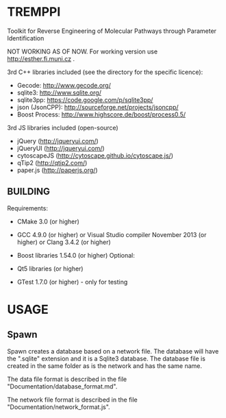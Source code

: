 TREMPPI
=======

Toolkit for Reverse Engineering of Molecular Pathways through Parameter Identification

NOT WORKING AS OF NOW. For working version use http://esther.fi.muni.cz .

3rd C++ libraries included (see the directory for the specific licence): 

* Gecode: http://www.gecode.org/
* sqlite3: http://www.sqlite.org/ 
* sqlite3pp: https://code.google.com/p/sqlite3pp/ 
* json (JsonCPP): http://sourceforge.net/projects/jsoncpp/ 
* Boost Process: http://www.highscore.de/boost/process0.5/

3rd JS libraries included (open-source)

* jQuery (http://jqueryui.com/)
* jQueryUI (http://jqueryui.com/)
* cytoscapeJS (http://cytoscape.github.io/cytoscape.js/)
* qTip2 (http://qtip2.com/)
* paper.js (http://paperjs.org/)

BUILDING
--------

Requirements:

* CMake 3.0 (or higher)
* GCC 4.9.0 (or higher) or Visual Studio compiler November 2013 (or higher) or Clang 3.4.2 (or higher)
* Boost libraries 1.54.0 (or higher)
Optional:

* Qt5 libraries (or higher) 
* GTest 1.7.0 (or higher) - only for testing

USAGE
=====

Spawn
-----
Spawn creates a database based on a network file. 
The database will have the ".sqlite" extension and it is a Sqlite3 database. The database file is created in the same folder as is the network and has the same name.

The data file format is described in the file "Documentation/database_format.md".

The network file format is described in the file "Documentation/network_format.js".